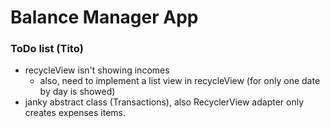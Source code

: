 # Balance Manager App

### ToDo list (Tito)

+ recycleView isn't showing incomes
  + also, need to implement a list view in recycleView (for only one date by day is showed)
+ janky abstract class (Transactions), also RecyclerView adapter only creates expenses items.
